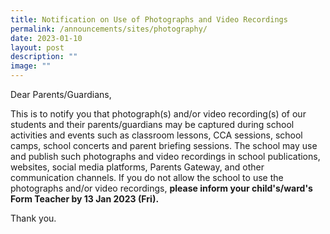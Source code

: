 ```yaml
---
title: Notification on Use of Photographs and Video Recordings
permalink: /announcements/sites/photography/
date: 2023-01-10
layout: post
description: ""
image: ""
---
```



Dear Parents/Guardians,

This is to notify you that photograph(s) and/or video recording(s) of our students and their parents/guardians may be captured during school activities and events such as classroom lessons, CCA sessions, school camps, school concerts and parent briefing sessions. The school may use and publish such photographs and video recordings in school publications, websites, social media platforms, Parents Gateway, and other communication channels. If you do not allow the school to use the photographs and/or video recordings, **please inform your child's/ward's Form Teacher by 13 Jan 2023 (Fri).**

Thank you.